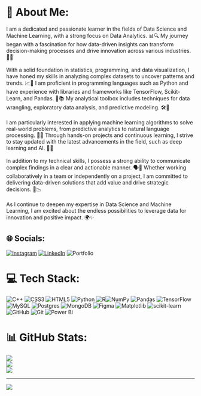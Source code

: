 # 💫 About Me:
I am a dedicated and passionate learner in the fields of Data Science and Machine Learning, with a strong focus on Data Analytics. 📊🔍 My journey began with a fascination for how data-driven insights can transform decision-making processes and drive innovation across various industries. 🌟🚀<br><br>With a solid foundation in statistics, programming, and data visualization, I have honed my skills in analyzing complex datasets to uncover patterns and trends. 📈🔧 I am proficient in programming languages such as Python  and have experience with libraries and frameworks like TensorFlow, Scikit-Learn, and Pandas. 🐍📚 My analytical toolbox includes techniques for data wrangling, exploratory data analysis, and predictive modeling. 🛠️🔮<br><br>I am particularly interested in applying machine learning algorithms to solve real-world problems, from predictive analytics to natural language processing. 🤖💡 Through hands-on projects and continuous learning, I strive to stay updated with the latest advancements in the field, such as deep learning and AI. 🧠🌐<br><br>In addition to my technical skills, I possess a strong ability to communicate complex findings in a clear and actionable manner. 🗣️📝 Whether working collaboratively in a team or independently on a project, I am committed to delivering data-driven solutions that add value and drive strategic decisions. 💼📉<br><br>As I continue to deepen my expertise in Data Science and Machine Learning, I am excited about the endless possibilities to leverage data for innovation and positive impact. 🌍✨


## 🌐 Socials:
[![Instagram](https://img.shields.io/badge/Instagram-%23E4405F.svg?logo=Instagram&logoColor=white)](https://instagram.com/sreeharsha_03) [![LinkedIn](https://img.shields.io/badge/LinkedIn-%230077B5.svg?logo=linkedin&logoColor=white)](https://www.linkedin.com/in/sreeharsha9009/) ![Portfolio](https://badgen.net/badge/Portfolio/)
# 💻 Tech Stack:
![C++](https://img.shields.io/badge/c++-%2300599C.svg?style=for-the-badge&logo=c%2B%2B&logoColor=white) ![CSS3](https://img.shields.io/badge/css3-%231572B6.svg?style=for-the-badge&logo=css3&logoColor=white) ![HTML5](https://img.shields.io/badge/html5-%23E34F26.svg?style=for-the-badge&logo=html5&logoColor=white) ![Python](https://img.shields.io/badge/python-3670A0?style=for-the-badge&logo=python&logoColor=ffdd54) ![R](https://img.shields.io/badge/r-%23276DC3.svg?style=for-the-badge&logo=r&logoColor=white)![NumPy](https://img.shields.io/badge/numpy-%23013243.svg?style=for-the-badge&logo=numpy&logoColor=white) ![Pandas](https://img.shields.io/badge/pandas-%23150458.svg?style=for-the-badge&logo=pandas&logoColor=white) ![TensorFlow](https://img.shields.io/badge/TensorFlow-%23FF6F00.svg?style=for-the-badge&logo=TensorFlow&logoColor=white) ![MySQL](https://img.shields.io/badge/mysql-4479A1.svg?style=for-the-badge&logo=mysql&logoColor=white) ![Postgres](https://img.shields.io/badge/postgres-%23316192.svg?style=for-the-badge&logo=postgresql&logoColor=white) ![MongoDB](https://img.shields.io/badge/MongoDB-%234ea94b.svg?style=for-the-badge&logo=mongodb&logoColor=white) ![Figma](https://img.shields.io/badge/figma-%23F24E1E.svg?style=for-the-badge&logo=figma&logoColor=white) ![Matplotlib](https://img.shields.io/badge/Matplotlib-%23ffffff.svg?style=for-the-badge&logo=Matplotlib&logoColor=black) ![scikit-learn](https://img.shields.io/badge/scikit--learn-%23F7931E.svg?style=for-the-badge&logo=scikit-learn&logoColor=white) ![GitHub](https://img.shields.io/badge/github-%23121011.svg?style=for-the-badge&logo=github&logoColor=white) ![Git](https://img.shields.io/badge/git-%23F05033.svg?style=for-the-badge&logo=git&logoColor=white) ![Power Bi](https://img.shields.io/badge/power_bi-F2C811?style=for-the-badge&logo=powerbi&logoColor=black)
# 📊 GitHub Stats:
![](https://github-readme-stats.vercel.app/api?username=charapakasaisreeharsha&theme=dark&hide_border=true&include_all_commits=false&count_private=false)<br/>
![](https://github-readme-streak-stats.herokuapp.com/?user=charapakasaisreeharsha&theme=dark&hide_border=true)<br/>
![](https://github-readme-stats.vercel.app/api/top-langs/?username=charapakasaisreeharsha&theme=dark&hide_border=true&include_all_commits=false&count_private=false&layout=compact)

---
[![](https://visitcount.itsvg.in/api?id=charapakasaisreeharsha&icon=0&color=0)](https://visitcount.itsvg.in)

<!-- Proudly created with GPRM ( https://gprm.itsvg.in ) -->
